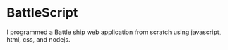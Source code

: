 # BattleScript
I programmed a Battle ship web application from scratch using javascript, html, css, and nodejs. 
